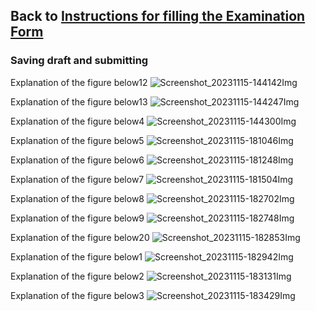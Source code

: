 ## Back to [Instructions for filling the Examination Form](ExamFormMin.md)


### Saving draft and submitting


Explanation of the figure below12 ![Screenshot_20231115-144142Img](ExamFormImages/Screenshot_20231115-144142.jpg)


Explanation of the figure below13 ![Screenshot_20231115-144247Img](ExamFormImages/Screenshot_20231115-144247.jpg)


Explanation of the figure below4 ![Screenshot_20231115-144300Img](ExamFormImages/Screenshot_20231115-144300.jpg)


Explanation of the figure below5 ![Screenshot_20231115-181046Img](ExamFormImages/Screenshot_20231115-181046.jpg)


Explanation of the figure below6 ![Screenshot_20231115-181248Img](ExamFormImages/Screenshot_20231115-181248.jpg)


Explanation of the figure below7 ![Screenshot_20231115-181504Img](ExamFormImages/Screenshot_20231115-181504.jpg)


Explanation of the figure below8 ![Screenshot_20231115-182702Img](ExamFormImages/Screenshot_20231115-182702.jpg)


Explanation of the figure below9 ![Screenshot_20231115-182748Img](ExamFormImages/Screenshot_20231115-182748.jpg)


Explanation of the figure below20 ![Screenshot_20231115-182853Img](ExamFormImages/Screenshot_20231115-182853.jpg)


Explanation of the figure below1 ![Screenshot_20231115-182942Img](ExamFormImages/Screenshot_20231115-182942.jpg)


Explanation of the figure below2 ![Screenshot_20231115-183131Img](ExamFormImages/Screenshot_20231115-183131.jpg)


Explanation of the figure below3 ![Screenshot_20231115-183429Img](ExamFormImages/Screenshot_20231115-183429.jpg)




